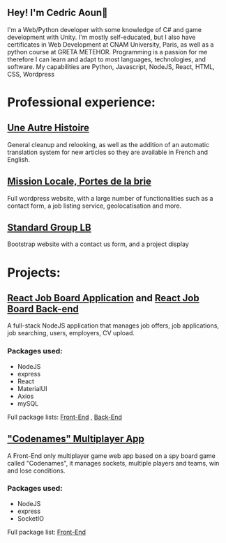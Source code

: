 ## Hey! I'm Cedric Aoun👋

<!--
**CedricAOUN/CedricAOUN** is a ✨ _special_ ✨ repository because its `README.md` (this file) appears on your GitHub profile.

Here are some ideas to get you started:


- 🌱 I’m currently learning ...
- 👯 I’m looking to collaborate on ...
- 🤔 I’m looking for help with ...
- 💬 Ask me about ...
- 📫 How to reach me: ...
- 😄 Pronouns: ...
- ⚡ Fun fact: ...
-->

I'm a Web/Python developer with some knowledge of C# and game development with Unity. I'm mostly self-educated, but I also have certificates in Web Development at CNAM University, Paris, as well as a python course at GRETA METEHOR. Programming is a passion for me therefore I can learn and adapt to most languages, technologies, and software. My capabilities are Python, Javascript, NodeJS, React, HTML, CSS, Wordpress

# Professional experience:

## [Une Autre Histoire](http://une-autre-histoire.org/fr/)
  
General cleanup and relooking, as well as the addition of an automatic translation system for new articles so they are available in French and English. 

## [Mission Locale, Portes de la brie](https://portesdelabrie.org/)

Full wordpress website, with a large number of functionalities such as a contact form, a job listing service, geolocatisation and more.

## [Standard Group LB](https://standardgrouplb.com/)
  
Bootstrap website with a contact us form, and a project display




# Projects:

## [React Job Board Application](https://github.com/CedricAOUN/react-job-board-ui) and [React Job Board Back-end](https://github.com/CedricAOUN/react-job-board-backend)
A full-stack NodeJS application that manages job offers, job applications, job searching, users, employers, CV upload.
### Packages used:
- NodeJS
- express
- React
- MaterialUI
- Axios
- mySQL

  
Full package lists: [Front-End](https://github.com/CedricAOUN/react-job-board-ui/blob/main/package.json) , [Back-End](https://github.com/CedricAOUN/react-job-board-backend/blob/main/package.json)

## ["Codenames" Multiplayer App](https://github.com/CedricAOUN/Codenames-nodeJS)
A Front-End only multiplayer game web app based on a spy board game called "Codenames", it manages sockets, multiple players and teams, win and lose conditions.
### Packages used:
- NodeJS
- express
- SocketIO

  
Full package list: [Front-End](https://github.com/CedricAOUN/Codenames-nodeJS/blob/master/package.json)




